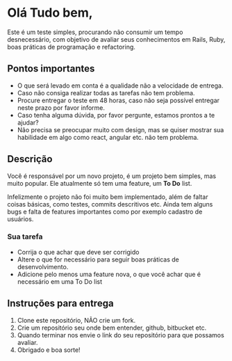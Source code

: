 # Olá Tudo bem,

Este é um teste simples, procurando não consumir um tempo desnecessário, com objetivo de avaliar seus conhecimentos em Rails, Ruby, boas práticas de programação e refactoring.

## Pontos importantes

* O que será levado em conta é a qualidade não a velocidade de entrega.
* Caso não consiga realizar todas as tarefas não tem problema.
* Procure entregar o teste em 48 horas, caso não seja possível entregar neste prazo por favor informe.
* Caso tenha alguma dúvida, por favor pergunte, estamos prontos a te ajudar?
* Não precisa se preocupar muito com design, mas se quiser mostrar sua habilidade em algo como react, angular etc. não tem problema.

## Descrição
Você é responsável por um novo projeto, é um projeto bem simples, mas muito popular.
Ele atualmente só tem uma feature, um **To Do** list.

Infelizmente o projeto não foi muito bem implementado, além de faltar coisas básicas, como testes, commits descritivos etc.
Ainda tem alguns bugs e falta de features importantes como por exemplo cadastro de usuários.

### Sua tarefa
* Corrija o que achar que deve ser corrigido
* Altere o que for necessário para seguir boas práticas de desenvolvimento.
* Adicione pelo menos uma feature nova, o que você achar que é necessário em uma To Do list

## Instruções para entrega
1. Clone este repositório, NÃO crie um fork.
2. Crie um repositório seu onde bem entender, github, bitbucket etc.
3. Quando terminar nos envie o link do seu repositório para que possamos avaliar.
4. Obrigado e boa sorte!
